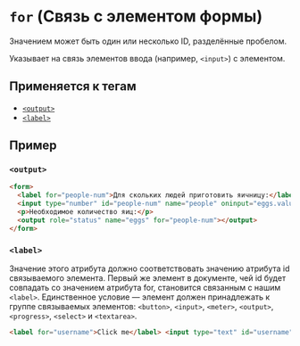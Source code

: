 # `for` (Связь с элементом формы)

Значением может быть один или несколько ID, разделённые пробелом.

Указывает на связь элементов ввода (например, `<input>`) с элементом.

## Применяется к тегам

- [`<output>`](<../TAGS UI/output (РЕЗУЛЬТАТ ВЫЧИСЛЕНИЙ, ДЕЙСТВИЙ).md>)
- [`<label>`](<../TAGS FORM/label (ЯРЛЫК К ЭЛЕМЕНТУ ФОРМЫ).md>)

## Пример

### `<output>`

```html
<form>
  <label for="people-num">Для скольких людей приготовить яичницу:</label>
  <input type="number" id="people-num" name="people" oninput="eggs.value = (parseInt(people.value) * 2)" />
  <p>Необходимое количество яиц:</p>
  <output role="status" name="eggs" for="people-num"></output>
</form>
```

### `<label>`

Значение этого атрибута должно соответствовать значению атрибута id связываемого элемента. Первый же элемент в документе, чей id будет совпадать со значением атрибута for, становится связанным с нашим `<label>`. Единственное условие — элемент должен принадлежать к группе связываемых элементов: `<button>`, `<input>`, `<meter>`, `<output>`, `<progress>`, `<select>` и `<textarea>`.

```html
<label for="username">Click me</label> <input type="text" id="username" />
```
